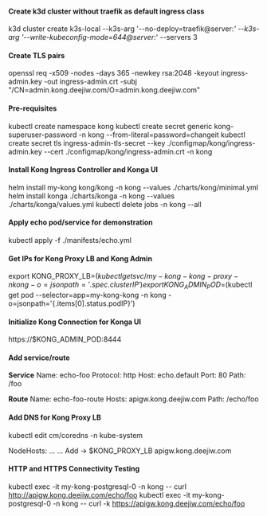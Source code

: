 #### Create k3d cluster without traefik as default ingress class
k3d cluster create k3s-local --k3s-arg '--no-deploy=traefik@server:*' --k3s-arg '--write-kubeconfig-mode=644@server:*' --servers 3

#### Create TLS pairs
openssl req -x509 -nodes -days 365 -newkey rsa:2048 -keyout ingress-admin.key -out ingress-admin.crt -subj "/CN=admin.kong.deejiw.com/O=admin.kong.deejiw.com"

#### Pre-requisites
kubectl create namespace kong
kubectl create secret generic kong-superuser-password -n kong --from-literal=password=changeit
kubectl create secret tls ingress-admin-tls-secret --key ./configmap/kong/ingress-admin.key --cert ./configmap/kong/ingress-admin.crt -n kong

#### Install Kong Ingress Controller and Konga UI
helm install my-kong kong/kong -n kong --values ./charts/kong/minimal.yml
helm install konga ./charts/konga -n kong --values ./charts/konga/values.yml
kubectl delete jobs -n kong --all

#### Apply echo pod/service for demonstration
kubectl apply -f ./manifests/echo.yml

#### Get IPs for Kong Proxy LB and Kong Admin
export KONG_PROXY_LB=$(kubectl get svc/my-kong-kong-proxy -n kong -o=jsonpath='{.spec.clusterIP}')
export KONG_ADMIN_POD=$(kubectl get pod --selector=app=my-kong-kong -n kong -o=jsonpath='{.items[0].status.podIP}')

#### Initialize Kong Connection for Konga UI
https://$KONG_ADMIN_POD:8444

#### Add service/route
__Service__
Name: echo-foo
Protocol: http
Host: echo.default
Port: 80
Path: /foo

__Route__
Name: echo-foo-route
Hosts: apigw.kong.deejiw.com
Path: /echo/foo

#### Add DNS for Kong Proxy LB
kubectl edit cm/coredns -n kube-system

NodeHosts:
...
...
Add -> $KONG_PROXY_LB apigw.kong.deejiw.com

#### HTTP and HTTPS Connectivity Testing
kubectl exec -it my-kong-postgresql-0 -n kong -- curl http://apigw.kong.deejiw.com/echo/foo
kubectl exec -it my-kong-postgresql-0 -n kong -- curl -k https://apigw.kong.deejiw.com/echo/foo
